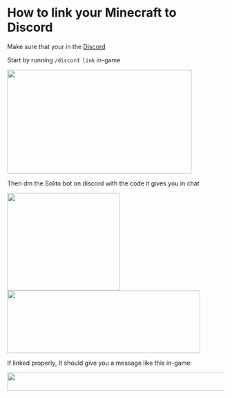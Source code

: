# How to link your Minecraft to Discord

Make sure that your in the [Discord](https://solitomc.nl/discord)

Start by running `/discord link` in-game

<img src="https://github.com/bart7782/Solito-docs/blob/main/Media/discordcommand.gif" width="427" height="240" />



Then dm the Solito bot on discord with the code it gives you in chat


<img src="https://github.com/bart7782/Solito-docs/blob/main/Media/solitobot.gif" width="261" height="225" />
<img src="https://github.com/bart7782/Solito-docs/blob/main/Media/Code.png" width="447" height="145" />

If linked properly, It should give you a message like this in-game:

<img src="https://github.com/bart7782/Solito-docs/blob/main/Media/Successfull_Link.png" width="545" height="42" />
